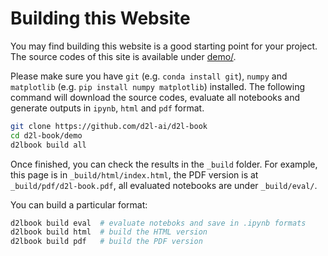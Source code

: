 # Building this Website

You may find building this website is a good starting point for your
project. The source codes of this site is available under
[demo/](https://github.com/d2l-ai/d2l-book/tree/master/demo).

Please make sure you have `git` (e.g. `conda install git`),  `numpy` and
`matplotlib` (e.g. `pip install numpy matplotlib`) installed.
The following command will download the source codes, evaluate all notebooks and generate outputs in
`ipynb`, `html` and `pdf` format.

```sh
git clone https://github.com/d2l-ai/d2l-book
cd d2l-book/demo
d2lbook build all
```

Once finished, you can check the results in the `_build` folder. For example, this page is in `_build/html/index.html`, the PDF version is at `_build/pdf/d2l-book.pdf`, all evaluated notebooks are under `_build/eval/`.

You can build a particular format:

```sh
d2lbook build eval  # evaluate noteboks and save in .ipynb formats
d2lbook build html  # build the HTML version
d2lbook build pdf   # build the PDF version
```

